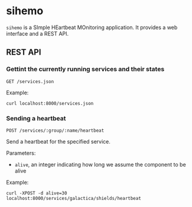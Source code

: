 sihemo
======

`sihemo` is a SImple HEartbeat MOnitoring application. It provides a web
interface and a REST API.

REST API
--------

### Gettint the currently running services and their states

    GET /services.json

Example:

    curl localhost:8000/services.json

### Sending a heartbeat

    POST /services/:group/:name/heartbeat

Send a heartbeat for the specified service.

Parameters:

- `alive`, an integer indicating how long we assume the component to be alive

Example:

    curl -XPOST -d alive=30 localhost:8000/services/galactica/shields/heartbeat
